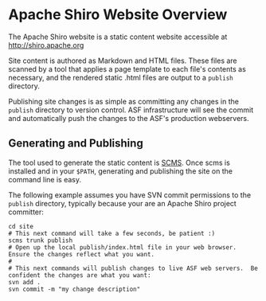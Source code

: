 # Apache Shiro Website Overview

The Apache Shiro website is a static content website accessible at http://shiro.apache.org

Site content is authored as Markdown and HTML files.  These files are scanned by a tool that applies a page template to each file's contents as necessary, and the rendered static .html files are output to a `publish` directory.

Publishing site changes is as simple as committing any changes in the `publish` directory to version control.  ASF infrastructure will see the commit and automatically push the changes to the ASF's production webservers.

## Generating and Publishing

The tool used to generate the static content is [SCMS](https://github.com/lhazlewood/scms).  Once scms is installed and in your `$PATH`, generating and publishing the site on the command line is easy.
 
The following example assumes you have SVN commit permissions to the `publish` directory, typically because your are an Apache Shiro project committer:
    
    cd site
    # This next command will take a few seconds, be patient :)
    scms trunk publish
    # Open up the local publish/index.html file in your web browser.  Ensure the changes reflect what you want. 
    #
    # This next commands will publish changes to live ASF web servers.  Be confident the changes are what you want:
    svn add .
    svn commit -m "my change description"

